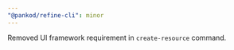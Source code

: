```yaml
---
"@pankod/refine-cli": minor
---
```


Removed UI framework requirement in `create-resource` command.
